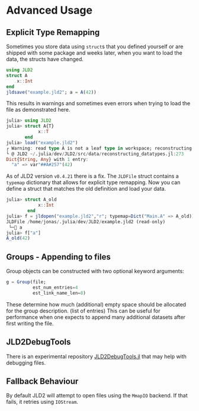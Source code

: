 # Advanced Usage

## Explicit Type Remapping

Sometimes you store data using `struct`s that you defined yourself or are
shipped with some package and weeks later, when you want to 
load the data, the structs have changed.

```julia
using JLD2
struct A
    x::Int
end
jldsave("example.jld2"; a = A(42))
```

This results in warnings and sometimes even errors when trying to load the
file as demonstrated here.
```julia
julia> using JLD2
julia> struct A{T}
            x::T
       end
julia> load("example.jld2")
┌ Warning: read type A is not a leaf type in workspace; reconstructing
└ @ JLD2 ~/.julia/dev/JLD2/src/data/reconstructing_datatypes.jl:273
Dict{String, Any} with 1 entry:
  "a" => var"##A#257"(42)
```

As of JLD2 version `v0.4.21` there is a fix. The `JLDFile` struct contains a `typemap` dictionary that allows for explicit type remapping. 
Now you can define a struct
that matches the old definition and load your data.

```julia
julia> struct A_old
            x::Int
        end
julia> f = jldopen("example.jld2","r"; typemap=Dict("Main.A" => A_old))
JLDFile /home/jonas/.julia/dev/JLD2/example.jld2 (read-only)
 └─🔢 a
julia> f["a"]
A_old(42)
```

## Groups - Appending to files


Group objects can be constructed with two optional keyword arguments:
```julia
g = Group(file;
          est_num_entries=4
          est_link_name_len=8)
```

These determine how much (additional) empty space should be allocated for the group description. (list of entries)
This can be useful for performance when one expects to append many additional datasets after first writing the file.

## JLD2DebugTools

There is an experimental repository [JLD2DebugTools.jl](https://github.com/JonasIsensee/JLD2DebugTools.jl) that may help with debugging files.


## Fallback Behaviour
By default JLD2 will attempt to open files using the `MmapIO` backend. If that fails, it retries using `IOStream`.